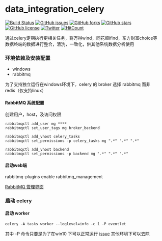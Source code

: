 # data_integration_celery 
[![Build Status](https://travis-ci.org/DataIntegrationAlliance/data_integration_celery.svg?branch=master)](https://travis-ci.org/DataIntegrationAlliance/data_integration_celery) [![GitHub issues](https://img.shields.io/github/issues/DataIntegrationAlliance/data_integration_celery.svg)](https://github.com/DataIntegrationAlliance/data_integration_celery/issues) [![GitHub forks](https://img.shields.io/github/forks/DataIntegrationAlliance/data_integration_celery.svg)](https://github.com/DataIntegrationAlliance/data_integration_celery/network) [![GitHub stars](https://img.shields.io/github/stars/DataIntegrationAlliance/data_integration_celery.svg)](https://github.com/DataIntegrationAlliance/data_integration_celery/stargazers) [![GitHub license](https://img.shields.io/github/license/DataIntegrationAlliance/data_integration_celery.svg)](https://github.com/DataIntegrationAlliance/data_integration_celery/blob/master/LICENSE) [![Twitter](https://img.shields.io/twitter/url/https/github.com/DataIntegrationAlliance/data_integration_celery.svg?style=social)](https://twitter.com/intent/tweet?text=Wow:&url=https%3A%2F%2Fgithub.com%2FDataIntegrationAlliance%2Fdata_integration_celery) [![HitCount](http://hits.dwyl.io/DataIntegrationAlliance/https://github.com/DataIntegrationAlliance/data_integration_celery.svg)](http://hits.dwyl.io/DataIntegrationAlliance/https://github.com/DataIntegrationAlliance/data_integration_celery)

通过celery定期执行更相关任务，将万得wind，同花顺ifind，东方财富choice等数据终端的数据进行整合，清洗，一致化，供其他系统数据分析使用

### 环境依赖及安装配置
+ windows
+ rabbitmq

为了支持独立运行在windows环境下，celery 的 broker 选择 rabbitmq 而非 redis（仅支持linux）

#### RabbitMQ 系统配置
创建用户，host，及访问权限
```commandline
rabbitmqctl add_user mg ****
rabbitmqctl set_user_tags mg broker_backend

rabbitmqctl add_vhost celery_tasks
rabbitmqctl set_permissions -p celery_tasks mg ".*" ".*" ".*"

rabbitmqctl add_vhost backend
rabbitmqctl set_permissions -p backend mg ".*" ".*" ".*"
```
#### 启动web端
rabbitmq-plugins enable rabbitmq_management

[RabbitMQ 管理界面](http://localhost:15672/#/connections)

### 启动 celery
#### 启动 worker
```commandline
celery -A tasks worker --loglevel=info -c 1 -P eventlet
```
其中 -P 命令只要是为了在win10 下可以正常运行 [issue](https://github.com/celery/celery/issues/4081) 其他环境下可以去除


